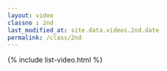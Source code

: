 ```yaml
---
layout: video
classno : 2nd
last_modified_at: site.data.videos.2nd.date
permalink: /class/2nd
---
```


{% include list-video.html %}
